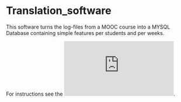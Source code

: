 Translation_software
====================

This software turns the log-files from a MOOC course into a MYSQL Database containing simple features per students and per weeks.

For instructions see the ![GitBook](https://moocdb.gitbooks.io/moocdb/content/chapter1.html).
<!--```-->
<!--python full_pipe.py FOLDER/ COURSE_NAME COURSE_PREFIX-->
<!--```-->
<!--where -->

<!--- ```FOLDER/``` contains your -->
<!--- ```COURSE_NAME``` is the name of your course as -->
<!--- ```COURSE_PREFIX```-->

